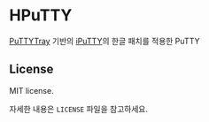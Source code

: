 # HPuTTY


[PuTTYTray][1] 기반의 [iPuTTY][2]의 한글 패치를 적용한 PuTTY

## License

MIT license.

자세한 내용은 `LICENSE` 파일을 참고하세요.

  [1]: https://puttytray.goeswhere.com/
  [2]: https://bitbucket.org/daybreaker/iputty/
